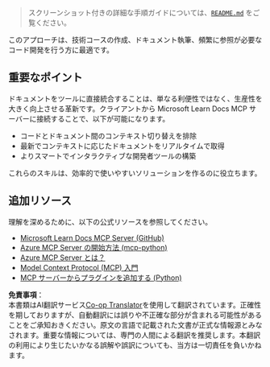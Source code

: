 <!--
CO_OP_TRANSLATOR_METADATA:
{
  "original_hash": "577394ece173bbc758150fd4bfbc13dd",
  "translation_date": "2025-06-21T14:15:22+00:00",
  "source_file": "09-CaseStudy/docs-mcp/README.md",
  "language_code": "ja"
}
-->
> スクリーンショット付きの詳細な手順ガイドについては、[`README.md`](./solution/scenario3/README.md) をご覧ください。

このアプローチは、技術コースの作成、ドキュメント執筆、頻繁に参照が必要なコード開発を行う方に最適です。

## 重要なポイント

ドキュメントをツールに直接統合することは、単なる利便性ではなく、生産性を大きく向上させる革新です。クライアントから Microsoft Learn Docs MCP サーバーに接続することで、以下が可能になります。

- コードとドキュメント間のコンテキスト切り替えを排除
- 最新でコンテキストに応じたドキュメントをリアルタイムで取得
- よりスマートでインタラクティブな開発者ツールの構築

これらのスキルは、効率的で使いやすいソリューションを作るのに役立ちます。

## 追加リソース

理解を深めるために、以下の公式リソースを参照してください。

- [Microsoft Learn Docs MCP Server (GitHub)](https://github.com/MicrosoftDocs/mcp)
- [Azure MCP Server の開始方法 (mcp-python)](https://learn.microsoft.com/en-us/azure/developer/azure-mcp-server/get-started#create-the-python-app)
- [Azure MCP Server とは？](https://learn.microsoft.com/en-us/azure/developer/azure-mcp-server/)
- [Model Context Protocol (MCP) 入門](https://modelcontextprotocol.io/introduction)
- [MCP サーバーからプラグインを追加する (Python)](https://learn.microsoft.com/en-us/semantic-kernel/concepts/plugins/adding-mcp-plugins)

**免責事項**：  
本書類はAI翻訳サービス[Co-op Translator](https://github.com/Azure/co-op-translator)を使用して翻訳されています。正確性を期しておりますが、自動翻訳には誤りや不正確な部分が含まれる可能性があることをご承知おきください。原文の言語で記載された文書が正式な情報源とみなされます。重要な情報については、専門の人間による翻訳を推奨します。本翻訳の利用により生じたいかなる誤解や誤訳についても、当方は一切責任を負いかねます。